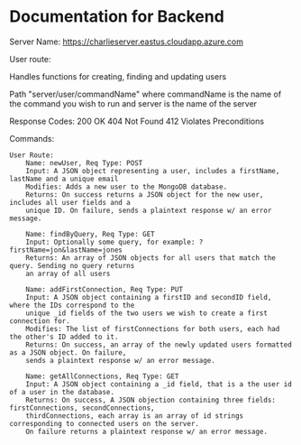 # Documentation for Backend

Server Name: https://charlieserver.eastus.cloudapp.azure.com

User route:

Handles functions for creating, finding and updating users

Path "server/user/commandName" where commandName is the name of the command you wish to run 
and server is the name of the server

Response Codes: 
    200 OK
    404 Not Found
    412 Violates Preconditions

Commands:

    User Route:
        Name: newUser, Req Type: POST
        Input: A JSON object representing a user, includes a firstName, lastName and a unique email
        Modifies: Adds a new user to the MongoDB database.
        Returns: On success returns a JSON object for the new user, includes all user fields and a 
        unique ID. On failure, sends a plaintext response w/ an error message. 

        Name: findByQuery, Req Type: GET
        Input: Optionally some query, for example: ?firstName=jon&lastName=jones
        Returns: An array of JSON objects for all users that match the query. Sending no query returns
        an array of all users

        Name: addFirstConnection, Req Type: PUT
        Input: A JSON object containing a firstID and secondID field, where the IDs correspond to the
        unique _id fields of the two users we wish to create a first connection for.
        Modifies: The list of firstConnections for both users, each had the other's ID added to it.
        Returns: On success, an array of the newly updated users formatted as a JSON object. On failure,
        sends a plaintext response w/ an error message. 

        Name: getAllConnections, Req Type: GET
        Input: A JSON object containing a _id field, that is a the user id of a user in the database.
        Returns: On success, A JSON objection containing three fields: firstConnections, secondConnections, 
        thirdConnections, each array is an array of id strings corresponding to connected users on the server.
        On failure returns a plaintext response w/ an error message.
